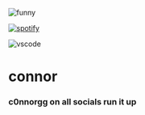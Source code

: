 ![funny](https://user-images.githubusercontent.com/103423681/162727343-39ba4a0c-26fa-4682-9d02-7e158e3f4f85.gif)

[![spotify](https://dev.discordprofiles.me/badge/spotify/1088882977985003620)](https://dev.discordprofiles.me/openspotify/1088882977985003620)

![vscode](https://dev.discordprofiles.me/badge/vscode/1088882977985003620)

# connor
### c0nnorgg on all socials run it up
